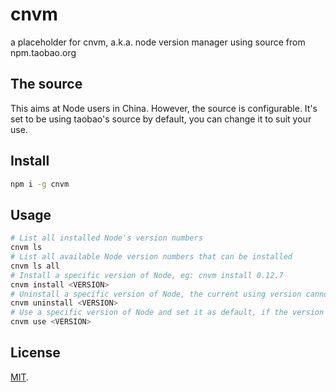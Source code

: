 # cnvm

a placeholder for cnvm, a.k.a. node version manager using source from npm.taobao.org

## The source

This aims at Node users in China. However, the source is configurable. It's set to be using taobao's source by default, you can change it to suit your use.

## Install

```bash
npm i -g cnvm
```

## Usage

```bash
# List all installed Node's version numbers
cnvm ls 
# List all available Node version numbers that can be installed
cnvm ls all
# Install a specific version of Node, eg: cnvm install 0.12.7
cnvm install <VERSION>
# Uninstall a specific version of Node, the current using version cannot be removed
cnvm uninstall <VERSION>
# Use a specific version of Node and set it as default, if the version does not exist then install it first
cnvm use <VERSION>
```

## License

[MIT](/LICENSE).
